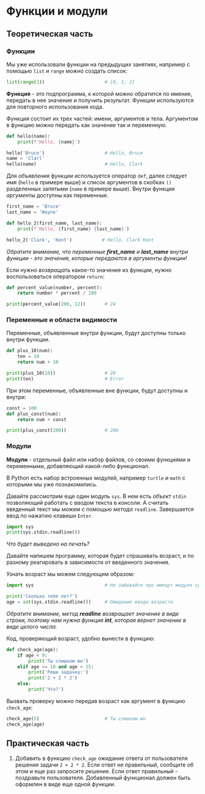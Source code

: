 # Функции и модули

## Теоретическая часть

### Функции

Мы уже использовали функции на предыдущих занятиях, например с помощью `list` и `range` можно создать список:

```Python
list(range(3))                      # [0, 1, 2]
```

**Функция** - это подпрограмма, к которой можно обратится по имение, передать в нее значение и получить результат. Функции используются для повторного использования кода.

Функция состоит их трех частей: имени, аргументов и тела. Аргументом в функцию можно передать как значение так и переменную.

```Python
def hello(name):
    print(f'Hello, {name}')

hello('Bruce')                      # Hello, Bruce
name = 'Clarl'
hello(name)                         # Hello, Clark
```

Для *объявления* функции используется оператор `def`, далее следует имя (`hello` в примере выше) и список аргументов в скобках `()` разделенных запятыми (`name` в примере выше). Внутри функции *аргументы* доступны как переменные.

```Python
first_name = 'Bruce'
last_name = 'Wayne'

def hello_2(first_name, last_name):
    print(f'Hello, {first_name} {last_name}')

hello_2('Clark', 'Kent')           # Hello, Clark Kent
```

*Обратите внимание, что переменные **first_name** и **last_name** внутри функции - это значения, которые передаются в аргументы функции!*

Если нужно *возвращать* какое-то значение из функции, нужно воспользоваться оператором `return`:

```Python
def percent_value(number, percent):
    return number * percent / 100

print(percent_value(200, 12))       # 24
```

### Переменные и области видимости

Переменные, объявленные внутри функции, будут доступны только внутри функции.

```Python
def plus_10(num):
    ten = 10
    return num + 10

print(plus_10(10))                  # 20
print(ten)                          # Error
```

При этом переменные, объявленные вне функции, будут доступны и внутри:

```Python
const = 100
def plus_const(num):
    return num + const

print(plus_const(100))              # 200
```

### Модули

**Модули** - отдельный файл или набор файлов, со своими функциями и переменными, добавляющий какой-либо функционал.

В Python есть набор встроенных модулей, например `turtle` и `math` с которыми мы уже познакомились.

Давайте рассмотрим еще один модуль `sys`. В нем есть *объект* `stdin` позволяющий работать с вводом текста в консоли. А считать введенный текст мы можем с помощью *метода* `readline`. Завершается ввод по нажатию клавиши `Enter`.

```Python
import sys
print(sys.stdin.readline())
```

*Что будет выведено на печать?*

Давайте напишем программу, которая будет спрашивать возраст, и по разному реагировать в зависимости от введенного значения.

Узнать возраст мы можем следующим образом:

```Python
import sys                          # Не забывайте про импорт модуля sys

print('Cколько тебе лет?')
age = int(sys.stdin.readline())     # Ожидание ввода возраста
```

*Обратите внимание, метод **readline** возвращает значение в виде строки, поэтому нам нужна функция **int**, которая вернет значение в виде целого числа.*

Код, проверяющий возраст, удобно вынести в функцию:

```Python
def check_age(age):
    if age < 9:
        print('Ты слишком юн')
    elif age >= 10 and age < 15:
        print('Реши задачку:')
        print('2 + 2 * 2')
    else:
        print('Что?')
```

Вызвать проверку можно передав возраст как аргумент в функцию `check_age`:

```Python
check_age(5)                        # Ты слишком юн
сheck_age(age)
```

## Практическая часть

1. Добавить в функцию `check_age` ожидание ответа от пользователя решения задачи `2 + 2 * 2`. Если ответ не правильный, сообщите об этом и еще раз запросите решение. Если ответ правильный - поздравьте пользователя. Добавленный функционал должен быть оформлен в виде еще одной функции.
